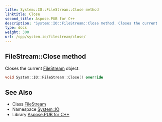 ```yaml
---
title: System::IO::FileStream::Close method
linktitle: Close
second_title: Aspose.PUB for C++
description: 'System::IO::FileStream::Close method. Closes the current FileStream object in C++.'
type: docs
weight: 300
url: /cpp/system.io/filestream/close/
---
```

## FileStream::Close method


Closes the current [FileStream](../) object.

```cpp
void System::IO::FileStream::Close() override
```

## See Also

* Class [FileStream](../)
* Namespace [System::IO](../../)
* Library [Aspose.PUB for C++](../../../)
